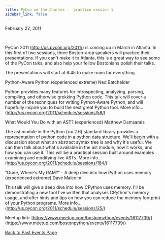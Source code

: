 ```yaml
---
title: PyCon on the Charles -  practice session 1
sidebar_link: false
---
```


February 22, 2011


   

PyCon 2011 (http://us.pycon.org/2011/) is coming up in March in Atlanta. In this first of two sessions, three Boston-area speakers will practice their presentations. If you can't make it to Atlanta, this is a great way to see some of the PyCon talks, and also help your fellow Bostonians polish their talks.

The presentations will start at 6:45 to make room for everything.

Python-Aware Python (experienced extreme)
Ned Batchelder

Python provides many features for introspecting, analyzing, parsing, compiling, and otherwise grokking Python code. This talk will cover a number of the techniques for writing Python-Aware Python, and will hopefully inspire you to build the next great Python tool. More info... (http://us.pycon.org/2011/schedule/sessions/58/)

What Would You Do with an AST? (experienced)
Matthew Demsarais

The ast module in the Python (>= 2.6) standard library provides a representation of python code in a python data structure. We'll begin with a discussion about what an abstract syntax tree is and why it's useful. We can then talk about what's available in the ast module, how it works, and how you can use it. This will be a practical session built around examples examining and modifying live ASTs. More info... (http://us.pycon.org/2011/schedule/sessions/184/)

"Dude, Where's My RAM?" - A deep dive into how Python uses memory (experienced extreme)
Dave Malcolm

This talk will give a deep dive into how CPython uses memory. I'll be demonstrating a new tool I've written that analyses CPython's memory usage, and offer hints and tips on how you can reduce the memory footprint of your Python programs. More info... (http://us.pycon.org/2011/schedule/sessions/25/)


Meetup link: [https://www.meetup.com/bostonpython/events/16117739/](https://www.meetup.com/bostonpython/events/16117739/)

[Back to Past Events Page](index.md)